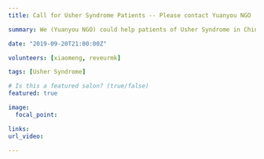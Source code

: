 ```yaml
---
title: Call for Usher Syndrome Patients -- Please contact Yuanyou NGO

summary: We (Yuanyou NGO) could help patients of Usher Syndrome in China to reach out to  Usher Syndrome Coalition.

date: "2019-09-20T21:00:00Z"

volunteers: [xiaomeng, reveurmk]

tags: [Usher Syndrome]

# Is this a featured salon? (true/false)
featured: true

image:
  focal_point: 

links:
url_video: 

---
```

